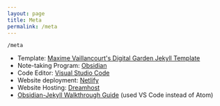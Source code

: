 ```yaml
---
layout: page
title: Meta
permalink: /meta
---
```


`/meta`

- Template: [Maxime Vaillancourt's Digital Garden Jekyll Template](https://github.com/maximevaillancourt/digital-garden-jekyll-template)
- Note-taking Program: [Obsidian](https://obsidian.md/)
- Code Editor: [Visual Studio Code](https://code.visualstudio.com/) 
- Website deployment: [Netlify](https://www.netlify.com/?utm_medium=paid_search&utm_source=google&utm_campaign=12755510784&utm_term=netlify%20hosting)
- Website Hosting: [Dreamhost](https://www.dreamhost.com/)
- [Obsidian-Jekyll Walkthrough Guide](https://refinedmind.co/obsidian-jekyll-workflow) (used VS Code instead of Atom)



<style>
  .wrapper {
    max-width: 58em;
  }
</style>